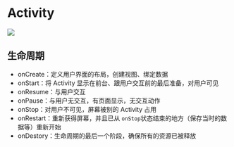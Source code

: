 # Activity
![](../resources/应用基础信息.png)
<meta http-equiv="refresh">

## 生命周期

- onCreate：定义用户界面的布局，创建视图、绑定数据
- onStart：将 Activity 显示在前台、跟用户交互前的最后准备，对用户可见
- onResume：与用户交互
- onPause：与用户无交互，有页面显示，无交互动作
- onStop：对用户不可见，屏幕被别的 Activity 占用
- onRestart：重新获得屏幕，并且已从 `onStop`状态结束的地方（保存当时的数据等）重新开始
- onDestory：生命周期的最后一个阶段，确保所有的资源已被释放